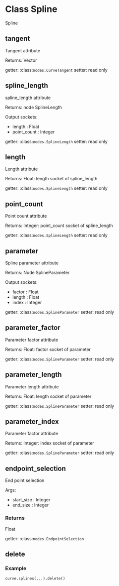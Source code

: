 
# Class Spline

Spline


## tangent

Tangent attribute

Returns:
  Vector
  
getter: :class:`nodes.CurveTangent`
setter: read only



## spline_length

spline_length attribute

Returns:
  node SplineLength
  
Output sockets:
- length : Float
- point_count : Integer
  
getter: :class:`nodes.SplineLength`
setter: read only



## length

Length attribute

Returns:
  Float: length socket of spline_length
  
getter: :class:`nodes.SplineLength`
setter: read only



## point_count

Point count attribute

Returns:
  Integer: point_count socket of spline_length
  
getter: :class:`nodes.SplineLength`
setter: read only



## parameter

Spline parameter attribute

Returns:
  Node SplineParameter
  
Output sockets:
- factor : Float
- length : Float
- index : Integer
  
getter: :class:`nodes.SplineParameter`
setter: read only



## parameter_factor

Parameter factor attribute

Returns:
  Float: factor socket of parameter
  
getter: :class:`nodes.SplineParameter`
setter: read only



## parameter_length

Parameter length attribute

Returns:
  Float: length socket of parameter
  
getter: :class:`nodes.SplineParameter`
setter: read only



## parameter_index

Parameter factor attribute

Returns:
  Integer: index socket of parameter
  
getter: :class:`nodes.SplineParameter`
setter: read only



## endpoint_selection

End point selection

Args:
- start_size : Integer
- end_size : Integer

### Returns

Float

getter: :class:`nodes.EndpointSelection`



## delete

<method GeometryNodeDeleteGeometry>

### Example

```python
curve.splines(...).delete()
```

